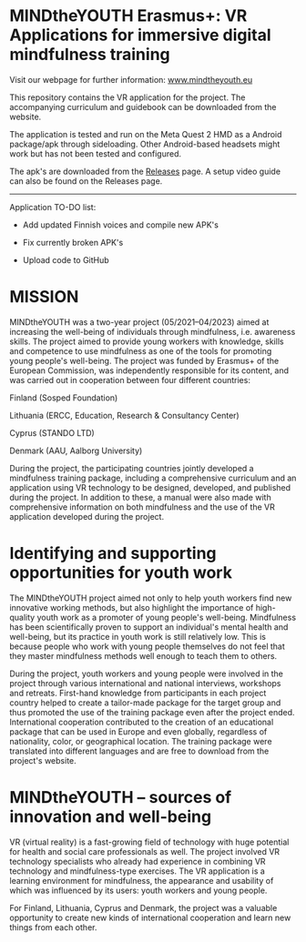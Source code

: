 # MINDtheYOUTH Erasmus+: VR Applications for immersive digital mindfulness training

Visit our webpage for further information: www.mindtheyouth.eu

This repository contains the VR application for the project. The accompanying curriculum and guidebook can be downloaded from the website.

The application is tested and run on the Meta Quest 2 HMD as a Android package/apk through sideloading. Other Android-based headsets might work but has not been tested and configured. 

The apk's are downloaded from the [Releases](https://github.com/embql/mindtheyoutherasmusplus/releases) page. A setup video guide can also be found on the Releases page.

---

Application TO-DO list:

- Add updated Finnish voices and compile new APK's

- Fix currently broken APK's

- Upload code to GitHub

# MISSION
MINDtheYOUTH was a two-year project (05/2021–04/2023) aimed at increasing the well-being of individuals through mindfulness, i.e. awareness skills. The project aimed to provide young workers with knowledge, skills and competence to use mindfulness as one of the tools for promoting young people's well-being. The project was funded by Erasmus+ of the European Commission, was independently responsible for its content, and was carried out in cooperation between four different countries:

Finland (Sosped Foundation)

Lithuania (ERCC, Education, Research & Consultancy Center)

Cyprus (STANDO LTD)

Denmark (AAU, Aalborg University)


During the project, the participating countries jointly developed a mindfulness training package, including a comprehensive curriculum and an application using VR technology to be designed, developed, and published during the project. In addition to these, a manual were also made with comprehensive information on both mindfulness and the use of the VR application developed during the project.

# Identifying and supporting opportunities for youth work

The MINDtheYOUTH project aimed not only to help youth workers find new innovative working methods, but also highlight the importance of high-quality youth work as a promoter of young people's well-being. Mindfulness has been scientifically proven to support an individual's mental health and well-being, but its practice in youth work is still relatively low. This is because people who work with young people themselves do not feel that they master mindfulness methods well enough to teach them to others.

During the project, youth workers and young people were involved in the project through various international and national interviews, workshops and retreats. First-hand knowledge from participants in each project country helped to create a tailor-made package for the target group and thus promoted the use of the training package even after the project ended. International cooperation contributed to the creation of an educational package that can be used in Europe and even globally, regardless of nationality, color, or geographical location. The training package were translated into different languages and are free to download from the project's website.

# MINDtheYOUTH – sources of innovation and well-being

VR (virtual reality) is a fast-growing field of technology with huge potential for health and social care professionals as well. The project involved VR technology specialists who already had experience in combining VR technology and mindfulness-type exercises. The VR application is a learning environment for mindfulness, the appearance and usability of which was influenced by its users: youth workers and young people.

For Finland, Lithuania, Cyprus and Denmark, the project was a valuable opportunity to create new kinds of international cooperation and learn new things from each other.
